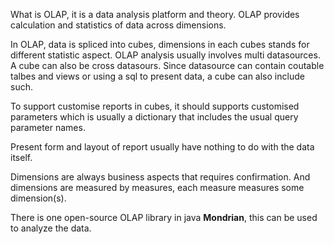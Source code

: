What is OLAP, it is a data analysis platform and theory. OLAP provides calculation and statistics of data across dimensions.

In OLAP, data is spliced into cubes, dimensions in each cubes stands for different statistic aspect.
OLAP analysis usually involves multi datasources. A cube can also be cross datasours.
Since datasource can contain coutable talbes and views or using a sql to present data, a cube can also include such.

To support customise reports in cubes, it should supports customised parameters which is usually a dictionary that includes the usual query parameter names.

Present form and layout of report usually have nothing to do with the data itself.

Dimensions are always business aspects that requires confirmation. And dimensions are measured by measures, each measure measures some dimension(s).

There is one open-source OLAP library in java **Mondrian**, this can be used to analyze the data.
